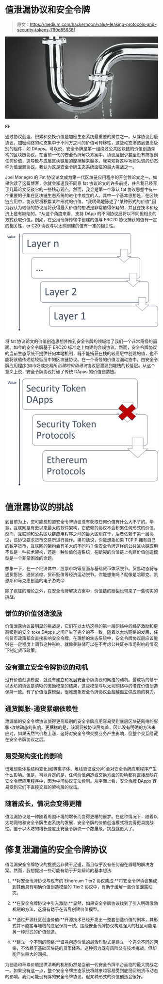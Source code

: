 # 值泄漏协议和安全令牌

> 原文：<https://medium.com/hackernoon/value-leaking-protocols-and-security-tokens-789d85638f>

![](img/2396195446e820aec9f5247e22785564.png)

KF

通过协议创造、积累和交换价值是加密生态系统最重要的属性之一。从胖协议到瘦协议，加密网络的动态集中于不同方之间的价值可转移性，这些动态渗透到更高级别的组件，如 DApps。可以说，安全令牌是第一组绕过公共区块链的价值创造架构的区块链协议。在当前一代的安全令牌解决方案中，协议层很少甚至没有捕捉到任何价值，这导致与底层区块链层的摩擦越来越多。我喜欢将这种功能失调的动态称为值泄漏协议，我认为这是安全令牌生态系统面临的最大挑战之一。

Joel Monegro 的 Fat 协议论文成为第一代区块链应用程序的开创性论文之一。如果你读了这篇博客，你就会知道我不同意 fat 协议论文的许多前提，并且我已经写了几篇论文反驳它的一些核心观点。然而，我会是第一个承认 fat 协议思想中有一个重要的子集在区块链生态系统的进化中成立的人。其中一个基本思想是，在区块链应用中，协议层将积累某种形式的价值。*我明确地陈述了“某种形式的价值”,因为我认为较低的协议层将获得最大价值的想法是非常值得怀疑的，并且在技术和经济上是有缺陷的。*从这个角度来看，支持 DApp 的不同协议层将以不同但相关的方式获取价值。例如，在公用令牌传输中创建的值与 ERC20 协议捕获的值有一定的相关性，er C20 协议与以太网创建的值有一定的相关性。

![](img/68ffab9997bbf42dfda097c15c54847b.png)

将 fat 协议论文的价值创造思想外推到安全令牌的领域给了我们一个非常奇怪的画面。如今的安全令牌基于 ERC20 标准之上构建的合规协议。然而，安全令牌协议的当前生态系统不提供任何本地机制，既不能捕获在栈的较高层中创建的值，也不能将该值传递给较低层中的区块链协议。在一个奇怪的价值泄漏动态中，由安全令牌应用程序(如市场或交易所*创建的价值通过*协议层泄漏到堆栈的较低层。从这个意义上说，安全令牌协议打破了传统 DApps 的价值创造链。

![](img/02c5b0f6f9f78fd35e14e9c5e2bb83b0.png)

# 值泄露协议的挑战

到目前为止，您可能想知道安全令牌协议没有获取任何价值有什么大不了的。毕竟，互联网是有史以来最大的软件架构，它依赖的协议不会积累任何形式的价值。然而，互联网和公共区块链应用程序之间的最大区别在于，后者依赖于第一层协议，该协议要求货币交易所进行操作。换句话说，你能想象如果 TCPIP 拥有自己的数字货币，互联网的架构会有多大的不同吗？像安全令牌这样的公共区块链应用不仅是一种技术架构，还是一种价值创造系统，在断裂的价值链上构建价值创造模型是一个非常困难的命题。

想象一下，在一个经济体中，股票市场等层面与基础货币体系脱节。贸易动态将与通货膨胀、通货紧缩、货币贬值等经济运动脱节。你能想象吗？就像是哈耶克、凯恩斯和马克思创造的电子游戏😉

除了疯狂的理论之外，在安全令牌解决方案中，价值链的断裂也带来了一些切实的挑战。

## 错位的价值创造激励

价值泄露协议最明显的挑战是，它们在以太坊这样的第一层网络中的经济激励和更高级别的安全 toke DApps 之间产生了完全的不一致。随着以太坊网络的发展，任何货币政策都会直接影响安全令牌。在理想的生态系统中，安全令牌协议层应该能够在一定程度上调节这种影响。就像美联储可以在不考虑公共证券市场影响的情况下制定货币政策。

## 没有建立安全令牌协议的动机

没有价值创造模型，就没有建立和发展安全令牌协议和网络的动机。最成功的基于以太坊的协议是清晰的激励模型的结果，这些模型与以太坊网络中的潜在价值创造保持一致。有了价值泄露模型，很难想象安全令牌协议会超越孤立供应商的努力。

## 通货膨胀-通货紧缩依赖性

泄漏值的安全令牌协议使得更高级别的安全令牌应用容易受到底层区块链网络的膨胀-收缩动态的影响。更糟糕的是，该漏洞被协议层掩盖，因此没有明确的方法来应对。如果天然气价格上涨，这将对安全令牌交换业务产生影响，但整个交互隐藏在安全令牌协议之后。

## 易受架构变化的影响

很难想象体系结构变化(如等离子体、堆栈验证或分片)会对安全令牌应用程序产生什么影响。但是，可以肯定的是，任何价值创造或交换方面的影响都将直接反映在安全令牌应用程序中，因为中间协议无法控制。从字面上看，安全令牌 DApps 容易受到它们不直接交互的架构层的攻击。

## 随着成长，情况会变得更糟

值泄漏协议是一种随着周围环境的增长而变得更糟的噩梦。在这种情况下，随着以太坊网络和安全令牌生态系统的发展，安全令牌的价值创造模式将变得更具挑战性。鉴于以太坊的增长速度比安全令牌快一个数量级，挑战就更大了。

# 修复泄漏值的安全令牌协议

值泄漏安全令牌协议的挑战远非微不足道，而且似乎没有任何迫在眉睫的解决方案。然而，我想提出一些可能有助于开始辩论的基本想法:

1) **将安全令牌协议与现有的 Ethereum Tier2 协议集成:**将安全令牌协议集成到其他具有明确价值创造模型的 Tier2 协议中，有助于缓解一些价值泄露动态。

2) **在安全令牌协议中引入激励:**显然，如果安全令牌协议找到了引入明确激励机制的方法，这将有助于在该层创建价值模型。

3) **通过开源社区创造价值:**开源技术已经开发出一整套创造价值的剧本，其形式并不直接与堆栈的底层保持一致。围绕安全令牌协议构建强大的社区可能是另一种形式的价值创造。

4) **建立一个不同的网络:**证券创造价值的最激烈形式是建立一个完全不同的网络，不依赖于基础区块链的货币体系。这种努力既有风险又有技术挑战，但却能产生巨大的回报。

为创造和积累价值提供清晰的机制仍然是当前一代安全令牌平台面临的最大挑战之一。如果没有这一点，整个安全令牌生态系统将越来越容易受到底层网络货币动态的影响。我们可能没有胖的安全令牌协议，但某种形式的价值创造会很好。